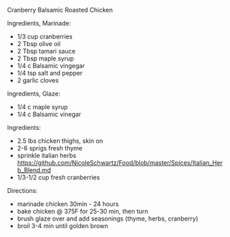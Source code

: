 Cranberry Balsamic Roasted Chicken

Ingredients, Marinade:
* 1/3 cup cranberries
* 2 Tbsp olive oil
* 2 Tbsp tamari sauce
* 2 Tbsp maple syrup
* 1/4 c Balsamic vingegar
* 1/4 tsp salt and pepper
* 2 garlic cloves

Ingredients, Glaze:
* 1/4 c maple syrup
* 1/4 c Balsamic vinegar

Ingredients:
* 2.5 lbs chicken thighs, skin on
* 2-6 sprigs fresh thyme
* sprinkle italian herbs https://github.com/NicoleSchwartz/Food/blob/master/Spices/Italian_Herb_Blend.md
* 1/3-1/2 cup fresh cranberries

Directions:
* marinade chicken 30min - 24 hours
* bake chicken @ 375F for 25-30 min, then turn
* brush glaze over and add seasonings (thyme, herbs, cranberry)
* broil 3-4 min until golden brown

